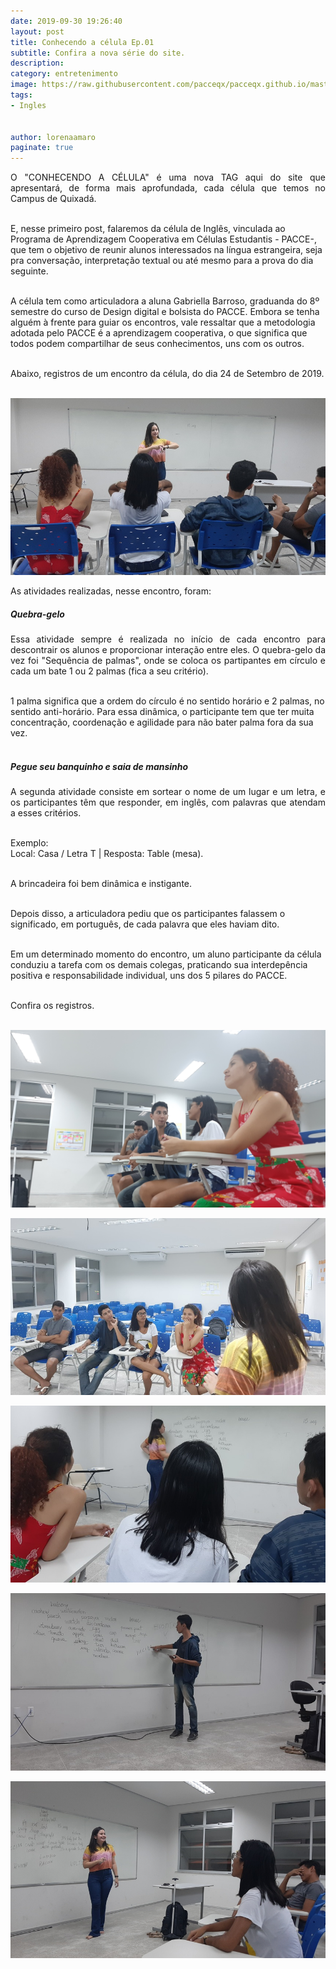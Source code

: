 ```yaml
---
date: 2019-09-30 19:26:40
layout: post
title: Conhecendo a célula Ep.01
subtitle: Confira a nova série do site.
description: 
category: entretenimento
image: https://raw.githubusercontent.com/pacceqx/pacceqx.github.io/master/assets/pic/2019-09-30/capa.png
tags:
- Ingles


author: lorenaamaro
paginate: true
---
```

<p style="text-align: justify">
O "CONHECENDO A CÉLULA" é uma nova TAG aqui do site que apresentará, de forma mais aprofundada, cada célula que temos no Campus de Quixadá.<br><br>

E, nesse primeiro post, falaremos da célula de Inglês, vinculada ao Programa de Aprendizagem Cooperativa em Células Estudantis - PACCE-, que tem o objetivo de reunir alunos interessados na língua estrangeira, seja pra conversação, interpretação textual ou até mesmo para a prova do dia seguinte.<br><br>

A célula tem como articuladora a aluna Gabriella Barroso, graduanda do 8º semestre do curso de Design digital e bolsista do PACCE. Embora se tenha alguém à frente para guiar os encontros, vale ressaltar que a metodologia adotada pelo PACCE é a aprendizagem cooperativa, o que significa que todos podem compartilhar de seus conhecimentos, uns com os outros. <br><br>


Abaixo, registros de um encontro da célula, do dia 24 de Setembro de 2019.<br><br>
</p>

![](https://raw.githubusercontent.com/pacceqx/pacceqx.github.io/master/assets/pic/2019-09-30/img1.jpg)

<p style="text-align: justify">
As atividades realizadas, nesse encontro, foram:<br>
</p>

##### Quebra-gelo <br>

<p style="text-align: justify">
Essa atividade sempre é realizada no início de cada encontro para descontrair os alunos e proporcionar interação entre eles. O quebra-gelo da vez foi "Sequência de palmas", onde se coloca os partipantes em círculo e cada um bate 1 ou 2 palmas (fica a seu critério). <br><br>

1 palma significa que a ordem do círculo é no sentido horário e 2 palmas, no sentido anti-horário. Para essa dinâmica, o participante tem que ter muita concentração, coordenação e agilidade para não bater palma fora da sua vez.<br><br>
</p>

##### Pegue seu banquinho e saia de mansinho<br>

<p style="text-align: justify">
A segunda atividade consiste em sortear o nome de um lugar e um letra, e os participantes têm que responder, em inglês, com palavras que atendam a esses critérios. <br><br>

Exemplo:<br>
Local: Casa / Letra T  | Resposta: Table (mesa).<br><br>

A brincadeira foi bem dinâmica e instigante.<br><br>

Depois disso, a articuladora pediu que os participantes falassem o significado, em português, de cada palavra que eles haviam dito.<br><br>

Em um determinado momento do encontro, um  aluno participante da célula conduziu a tarefa com os demais colegas, praticando sua interdepência positiva e responsabilidade individual, uns dos 5 pilares do PACCE. <br><br>

Confira os registros.<br><br>
</p>

![](https://raw.githubusercontent.com/pacceqx/pacceqx.github.io/master/assets/pic/2019-09-30/img2.jpg)

![](https://raw.githubusercontent.com/pacceqx/pacceqx.github.io/master/assets/pic/2019-09-30/img3.jpg)

![](https://raw.githubusercontent.com/pacceqx/pacceqx.github.io/master/assets/pic/2019-09-30/img4.jpg)

![](https://raw.githubusercontent.com/pacceqx/pacceqx.github.io/master/assets/pic/2019-09-30/img5.jpg)

![](https://raw.githubusercontent.com/pacceqx/pacceqx.github.io/master/assets/pic/2019-09-30/img6.jpg)


